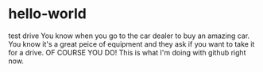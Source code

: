 # hello-world
test drive
You know when you go to the car dealer to buy an amazing car. You know it's a great peice of equipment and they ask if you want to take it for a drive. OF COURSE YOU DO! This is what I'm doing with github right now.
